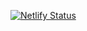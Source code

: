 [![Netlify Status](https://api.netlify.com/api/v1/badges/f6672579-13c8-46b7-94ed-347eeac2338a/deploy-status)](https://app.netlify.com/sites/jskript-dev/deploys)
